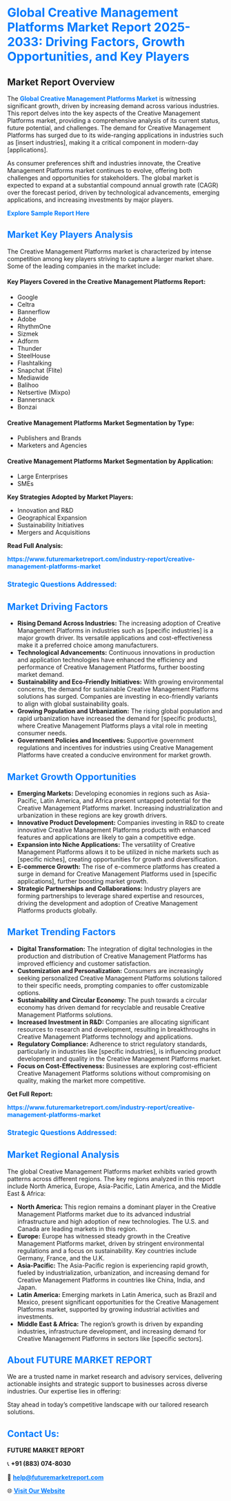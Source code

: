 <h1 style="color: #007BFF;">Global Creative Management Platforms Market Report 2025-2033: Driving Factors, Growth Opportunities, and Key Players</h1>

<section id="overview">
<h2>Market Report Overview</h2>
<p>The <a href="https://www.futuremarketreport.com/industry-report/creative-management-platforms-market" style="color: #007BFF; text-decoration: none;"><strong>Global Creative Management Platforms Market</strong></a> is witnessing significant growth, driven by increasing demand across various industries. This report delves into the key aspects of the Creative Management Platforms market, providing a comprehensive analysis of its current status, future potential, and challenges. The demand for Creative Management Platforms has surged due to its wide-ranging applications in industries such as [insert industries], making it a critical component in modern-day [applications].</p>
<p>As consumer preferences shift and industries innovate, the Creative Management Platforms market continues to evolve, offering both challenges and opportunities for stakeholders. The global market is expected to expand at a substantial compound annual growth rate (CAGR) over the forecast period, driven by technological advancements, emerging applications, and increasing investments by major players.</p>
</section>

<section id="overview">
<p><a href="https://www.futuremarketreport.com/request-sample/reportId=26909" style="color: #007BFF; text-decoration: none;"><strong>Explore Sample Report Here</strong></a></p>
</section>

<section id="key-players">
<h2 style="color: #007BFF;">Market Key Players Analysis</h2>
<p>The Creative Management Platforms market is characterized by intense competition among key players striving to capture a larger market share. Some of the leading companies in the market include:</p>
<h4>Key Players Covered in the Creative Management Platforms Report:</h4>
<ul><li>Google</li><li>Celtra</li><li>Bannerflow</li><li>Adobe</li><li>RhythmOne</li><li>Sizmek</li><li>Adform</li><li>Thunder</li><li>SteelHouse</li><li>Flashtalking</li><li>Snapchat (Flite)</li><li>Mediawide</li><li>Balihoo</li><li>Netsertive (Mixpo)</li><li>Bannersnack</li><li>Bonzai</li></ul>
<h4>Creative Management Platforms Market Segmentation by Type:</h4>
<ul><li>Publishers and Brands</li><li>Marketers and Agencies</li></ul>

<h4>Creative Management Platforms Market Segmentation by Application:</h4>
<ul><li>Large Enterprises</li><li>SMEs</li></ul>
<p><strong>Key Strategies Adopted by Market Players:</strong></p>
<ul>
<li>Innovation and R&D</li>
<li>Geographical Expansion</li>
<li>Sustainability Initiatives</li>
<li>Mergers and Acquisitions</li>
</ul>
</section>

<section>
<p><strong>Read Full Analysis: </strong></p><a href="https://www.futuremarketreport.com/industry-report/creative-management-platforms-market" style="color: #007BFF; text-decoration: none;"><strong>https://www.futuremarketreport.com/industry-report/creative-management-platforms-market</strong></a>
<h3 style="color: #007BFF;">Strategic Questions Addressed:</h3>
</section>

<section id="driving-factors">
<h2 style="color: #007BFF;">Market Driving Factors</h2>
<ul>
<li><strong>Rising Demand Across Industries:</strong> The increasing adoption of Creative Management Platforms in industries such as [specific industries] is a major growth driver. Its versatile applications and cost-effectiveness make it a preferred choice among manufacturers.</li>
<li><strong>Technological Advancements:</strong> Continuous innovations in production and application technologies have enhanced the efficiency and performance of Creative Management Platforms, further boosting market demand.</li>
<li><strong>Sustainability and Eco-Friendly Initiatives:</strong> With growing environmental concerns, the demand for sustainable Creative Management Platforms solutions has surged. Companies are investing in eco-friendly variants to align with global sustainability goals.</li>
<li><strong>Growing Population and Urbanization:</strong> The rising global population and rapid urbanization have increased the demand for [specific products], where Creative Management Platforms plays a vital role in meeting consumer needs.</li>
<li><strong>Government Policies and Incentives:</strong> Supportive government regulations and incentives for industries using Creative Management Platforms have created a conducive environment for market growth.</li>
</ul>
</section>

<section id="growth-opportunities">
<h2 style="color: #007BFF;">Market Growth Opportunities</h2>
<ul>
<li><strong>Emerging Markets:</strong> Developing economies in regions such as Asia-Pacific, Latin America, and Africa present untapped potential for the Creative Management Platforms market. Increasing industrialization and urbanization in these regions are key growth drivers.</li>
<li><strong>Innovative Product Development:</strong> Companies investing in R&D to create innovative Creative Management Platforms products with enhanced features and applications are likely to gain a competitive edge.</li>
<li><strong>Expansion into Niche Applications:</strong> The versatility of Creative Management Platforms allows it to be utilized in niche markets such as [specific niches], creating opportunities for growth and diversification.</li>
<li><strong>E-commerce Growth:</strong> The rise of e-commerce platforms has created a surge in demand for Creative Management Platforms used in [specific applications], further boosting market growth.</li>
<li><strong>Strategic Partnerships and Collaborations:</strong> Industry players are forming partnerships to leverage shared expertise and resources, driving the development and adoption of Creative Management Platforms products globally.</li>
</ul>
</section>

<section id="trending-factors">
<h2 style="color: #007BFF;">Market Trending Factors</h2>
<ul>
<li><strong>Digital Transformation:</strong> The integration of digital technologies in the production and distribution of Creative Management Platforms has improved efficiency and customer satisfaction.</li>
<li><strong>Customization and Personalization:</strong> Consumers are increasingly seeking personalized Creative Management Platforms solutions tailored to their specific needs, prompting companies to offer customizable options.</li>
<li><strong>Sustainability and Circular Economy:</strong> The push towards a circular economy has driven demand for recyclable and reusable Creative Management Platforms solutions.</li>
<li><strong>Increased Investment in R&D:</strong> Companies are allocating significant resources to research and development, resulting in breakthroughs in Creative Management Platforms technology and applications.</li>
<li><strong>Regulatory Compliance:</strong> Adherence to strict regulatory standards, particularly in industries like [specific industries], is influencing product development and quality in the Creative Management Platforms market.</li>
<li><strong>Focus on Cost-Effectiveness:</strong> Businesses are exploring cost-efficient Creative Management Platforms solutions without compromising on quality, making the market more competitive.</li>
</ul>
</section>

<section>
<p><strong>Get Full Report: </strong></p><a href="https://www.futuremarketreport.com/industry-report/creative-management-platforms-market" style="color: #007BFF; text-decoration: none;"><strong>https://www.futuremarketreport.com/industry-report/creative-management-platforms-market</strong></a>
<h3 style="color: #007BFF;">Strategic Questions Addressed:</h3>
</section>


<section id="regional-analysis">
<h2 style="color: #007BFF;">Market Regional Analysis</h2>
<p>The global Creative Management Platforms market exhibits varied growth patterns across different regions. The key regions analyzed in this report include North America, Europe, Asia-Pacific, Latin America, and the Middle East & Africa:</p>
<ul>
<li><strong>North America:</strong> This region remains a dominant player in the Creative Management Platforms market due to its advanced industrial infrastructure and high adoption of new technologies. The U.S. and Canada are leading markets in this region.</li>
<li><strong>Europe:</strong> Europe has witnessed steady growth in the Creative Management Platforms market, driven by stringent environmental regulations and a focus on sustainability. Key countries include Germany, France, and the U.K.</li>
<li><strong>Asia-Pacific:</strong> The Asia-Pacific region is experiencing rapid growth, fueled by industrialization, urbanization, and increasing demand for Creative Management Platforms in countries like China, India, and Japan.</li>
<li><strong>Latin America:</strong> Emerging markets in Latin America, such as Brazil and Mexico, present significant opportunities for the Creative Management Platforms market, supported by growing industrial activities and investments.</li>
<li><strong>Middle East & Africa:</strong> The region’s growth is driven by expanding industries, infrastructure development, and increasing demand for Creative Management Platforms in sectors like [specific sectors].</li>
</ul>
</section>

<footer>
<h2 style="color: #007BFF;">About FUTURE MARKET REPORT</h2>
<p>We are a trusted name in market research and advisory services, delivering actionable insights and strategic support to businesses across diverse industries. Our expertise lies in offering:</p>

<p>Stay ahead in today’s competitive landscape with our tailored research solutions.</p>

<h2 style="color: #007BFF;">Contact Us:</h2>
<p><strong>FUTURE MARKET REPORT</strong></p>
<p>📞 <strong>+91 (883) 074-8030</strong></p>
<p>📧 <strong><a href="mailto:help@futuremarketreport.com" style="color: #007BFF;">help@futuremarketreport.com</a></strong></p>
<p>🌐 <strong><a href="https://www.futuremarketreport.com/" style="color: #007BFF;">Visit Our Website</a></strong></p>
</footer>